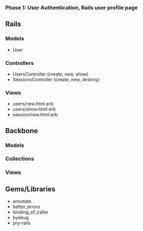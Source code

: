 ### Phase 1: User Authentication, Rails user profile page

## Rails
### Models
* User

### Controllers
* UsersController (create, new, show)
* SessionsController (create, new, destroy)

### Views
* users/new.html.erb
* users/show.html.erb
* session/new.html.erb

## Backbone
### Models

### Collections

### Views

## Gems/Libraries
* annotate
* better_errors
* binding_of_caller
* byebug
* pry-rails
